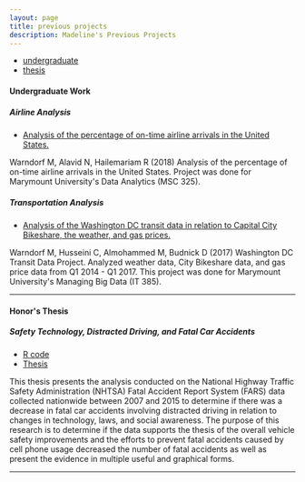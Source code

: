 ```yaml
---
layout: page
title: previous projects
description: Madeline's Previous Projects
---
```


<div class="navbar">
    <div class="navbar-inner">
        <ul class="nav">
            <li><a href="#undergraduate">undergraduate</a></li>
            <li><a href="#thesis">thesis</a></li>
        </ul>
    </div>
</div>


#### <a name="undergraduate"></a>Undergraduate Work
##### <a name="airlineanalysis"></a>Airline Analysis
* [Analysis of the percentage of on-time airline arrivals in the United States.](https://github.com/madelinew/MSC325Project)

Warndorf M, Alavid N, Hailemariam R (2018) Analysis of the percentage of on-time airline arrivals in the United States. Project was done for Marymount University's Data Analytics (MSC 325).


##### <a name="transportationanalysis"></a>Transportation Analysis
* [Analysis of the Washington DC transit data in relation to Capital City Bikeshare, the weather, and gas prices.](https://github.com/madelinew/IT385R)

Warndorf M, Husseini C, Almohammed M, Budnick D (2017) Washington DC Transit Data Project. Analyzed weather data, City Bikeshare data, and gas price data from Q1 2014 - Q1 2017. This project was done for Marymount University's Managing Big Data (IT 385).


---


#### <a name="thesis"></a>Honor's Thesis
##### <a name="safetydrivingcaraccidents"></a>Safety Technology, Distracted Driving, and Fatal Car Accidents
* [R code](https://github.com/madelinew/HON400Thesis)
* [Thesis](../../assets/thesis.pdf)

This thesis presents the analysis conducted on the National Highway Traffic Safety Administration (NHTSA) Fatal Accident Report System (FARS) data collected nationwide between 2007 and 2015 to determine if there was a decrease in fatal car accidents involving distracted driving in relation to changes in technology, laws, and social awareness. The purpose of this research is to determine if the data supports the thesis of the overall vehicle safety improvements and the efforts to prevent fatal accidents caused by cell phone usage decreased the number of fatal accidents as well as present the evidence in multiple useful and graphical forms.


---
